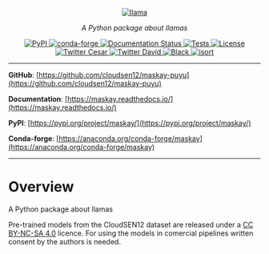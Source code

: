 <p align="center">
  <a href="https://github.com/cloudsen12/maskay-puyu"><img src="https://www.latercera.com/resizer/V5aqG9i9lnIZsWyq5mDUSVg5-RQ=/900x600/smart/arc-anglerfish-arc2-prod-copesa.s3.amazonaws.com/public/V4TSQHKN2RD3DBB2YSCKGSDVMU.jpg" alt="llama"></a>
</p>
<p align="center">
    <em>A Python package about llamas</em>
</p>
<p align="center">
<a href='https://pypi.python.org/pypi/maskay'>
    <img src='https://img.shields.io/pypi/v/maskay.svg' alt='PyPI' />
</a>
<a href='https://anaconda.org/conda-forge/maskay'>
    <img src='https://img.shields.io/conda/vn/conda-forge/maskay.svg' alt='conda-forge' />
</a>
<a href='https://maskay.readthedocs.io/en/latest/?badge=latest'>
    <img src='https://readthedocs.org/projects/maskay/badge/?version=latest' alt='Documentation Status' />
</a>
<a href="https://github.com/cloudsen12/maskay-puyu/actions/workflows/tests.yml" target="_blank">
    <img src="https://github.com/cloudsen12/maskay-puyu/actions/workflows/tests.yml/badge.svg" alt="Tests">
</a>
<a href="https://opensource.org/licenses/Apache-2.0" target="_blank">
    <img src="https://img.shields.io/badge/License-Apache-blue.svg" alt="License">
</a>
<a href="https://twitter.com/csaybar" target="_blank">
    <img src="https://img.shields.io/twitter/follow/csaybar?style=social" alt="Twitter Cesar">
</a>
<a href="https://twitter.com/dmlmont" target="_blank">
    <img src="https://img.shields.io/twitter/follow/dmlmont?style=social" alt="Twitter David">
</a>
<a href="https://github.com/psf/black" target="_blank">
    <img src="https://img.shields.io/badge/code%20style-black-000000.svg" alt="Black">
</a>
<a href="https://pycqa.github.io/isort/" target="_blank">
    <img src="https://img.shields.io/badge/%20imports-isort-%231674b1?style=flat&labelColor=ef8336" alt="isort">
</a>
</p>

---

**GitHub**: [https://github.com/cloudsen12/maskay-puyu](https://github.com/cloudsen12/maskay-puyu)

**Documentation**: [https://maskay.readthedocs.io/](https://maskay.readthedocs.io/)

**PyPI**: [https://pypi.org/project/maskay/](https://pypi.org/project/maskay/)

**Conda-forge**: [https://anaconda.org/conda-forge/maskay](https://anaconda.org/conda-forge/maskay)

---


# Overview

A Python package about llamas

Pre-trained models from the CloudSEN12 dataset are released under a [CC BY-NC-SA 4.0](https://creativecommons.org/licenses/by-nc-sa/4.0/) licence. For using the models in comercial pipelines written consent by the authors is needed.
